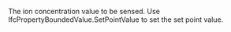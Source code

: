 The ion concentration value to be sensed. Use IfcPropertyBoundedValue.SetPointValue to set the set point value.

